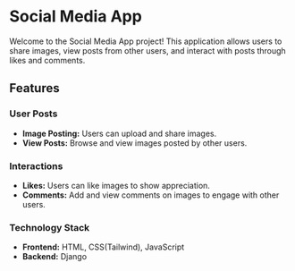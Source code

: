 # Social Media App

Welcome to the Social Media App project! This application allows users to share images, view posts from other users, and interact with posts through likes and comments.

## Features

### User Posts
- **Image Posting:** Users can upload and share images.
- **View Posts:** Browse and view images posted by other users.

### Interactions
- **Likes:** Users can like images to show appreciation.
- **Comments:** Add and view comments on images to engage with other users.

### Technology Stack
- **Frontend:** HTML, CSS(Tailwind), JavaScript
- **Backend:** Django
